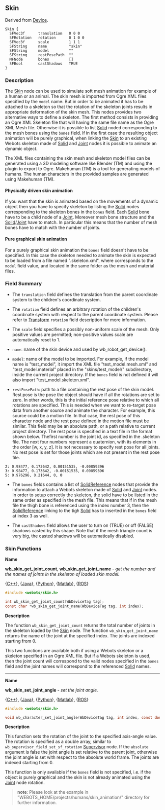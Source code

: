 ## Skin

Derived from [Device](device.md).

```
Skin {
  SFVec3f      translation   0 0 0
  SFRotation   rotation      0 1 0 0
  SFVec3f      scale         1 1 1
  SFString     name          "skin"
  SFString     model         ""
  SFString     restPosePath  ""
  MFNode       bones         []
  SFBool       castShadows   TRUE
}
```

### Description

The [Skin](#skin) node can be used to simulate soft mesh animation for example of a human or an animal.
The skin mesh is imported from Ogre XML files specified by the `model` name.
But in order to be animated it has to be attached to a skeleton so that the rotation of the skeleton joints results in appropriate deformation of the skin mesh.
This nodes provides two alternative ways to define a skeleton.
The first method consists in providing an Ogre XML Skeleton file that will having the same file name as the Ogre XML Mesh file.
Otherwise it is possible to list [Solid](#solid) noded corresponding to the mesh bones using the `bones` field.
If in the first case the resulting object animation will be purely graphical, when linking the [Skin](#skin) to an existing Webots skeleton made of [Solid](#solid) and [Joint](#joint) nodes it is possible to animate an dynamic object.

The XML files containing the skin mesh and skeleton model files can be generated using a 3D modeling software like Blender (TM) and using the plugin to export to Ogre.
Makehuman (TM) is a tool for generating models of humans. The human characters in the provided samples are generated using Makehuman (TM).

#### Physically driven skin animation

If you want that the skin is animated based on the movements of a dynamic object then you have to specify skeleton by listing the [Solid](#solid) nodes corresponding to the skeleton bones in the `bones` field.
Each [Solid](#solid) bone have to be a child node of a [Joint](#joint).
Moreover mesh bone structure and the [Solid](#solid)/[Joint](#joint) have to match.
In particular this means that the number of mesh bones have to match with the number of joints.


#### Pure graphical skin animation

For a purely graphical skin animation the `bones` field doesn't have to be specified.
In this case the skeleton needed to animate the skin is expected to be loaded from a file named "<modelName>.skeleton.xml", where <modelName> corresponds to the `model` field value, and located in the same folder as the mesh and material files.

### Field Summary

- The `translation` field defines the translation from the parent coordinate system to the children's coordinate system.

- The `rotation` field defines an arbitrary rotation of the children's coordinate system with respect to the parent coordinate system.
Please refer to [Transform](#transform) `rotation` field description for more information.

- The `scale` field specifies a possibly non-uniform scale of the mesh. Only positive values are permitted; non-positive values scale are automatically reset to 1.

- `name`: name of the skin device and used by wb_robot_get_device().

- `model`: name of the model to be imported.
For example, if the model name is "test_model", it import the XML file "test_model.mesh.xml" and "test_model.material" placed in the "skins/test_model/" subdirectory, inside the current project directory. If the `bones` field is not defined it will also import "test_model.skeleton.xml".

- `restPosePath`: path to a file containing the rest pose of the skin model.
Rest pose is the pose the object should have if all the rotations are set to zero.
In other words, this is the initial reference pose relative to which all rotations are specified.
This is needed when we want to re-target pose data from another source and animate the character.
For example, this source could be a motion file.
In that case, the rest pose of this character node and the rest pose defined in the motion file must be similar.
This field may be an absolute path, or a path relative to current project directory.
The rest pose is specified in a text file in the format shown below.
Thefirst number is the joint id, as specified in the .skeleton file.
The next four numbers represent a quaternion, with its elements in the order [w, x, y, z].
It is not necessary to specify rest pose for all joints.
No rest pose is set for those joints which are not present in the rest pose file.
```
2: 0.98477, 0.173642, 0.00151535, -0.00859396
3: 0.98477, 0.173642, -0.00151535, 0.00859396
5: 0.976296, 0.21644, 0, 0     
```

- The `bones` fields contains a list of [SolidReference](#solidreference) nodes that provide the information to attach a Webots skeleton made of [Solid](#solid) and [Joint](#joint) nodes.
In order to setup correctly the skeleton, the solid have to be listed in the same order as specified in the mesh file.
This means that if in the mesh file the thigh bone is referenced using the index number 3, then the [SolidReference](#solidreference) linking to the tigh [Solid](#solid) has to inserted in the `bones` field at index 3 as well.

- The `castShadows` field allows the user to turn on (TRUE) or off (FALSE) shadows casted by this shape. Note that if the mesh triangle count is very big, the casted shadows will be automatically disabled.

### Skin Functions

**Name**

**wb\_skin\_get\_joint\_count**, **wb\_skin\_get\_joint\_name** - *get the number and the names of joints in the skeleton of loaded skin model.*

{[C++](cpp-api.md#cpp_skin)}, {[Java](java-api.md#java_skin)}, {[Python](python-api.md#python_skin)}, {[Matlab](matlab-api.md#matlab_skin)}, {[ROS](ros-api.md)}

``` c
#include <webots/skin.h>

int wb_skin_get_joint_count(WbDeviceTag tag);
const char *wb_skin_get_joint_name(WbDeviceTag tag, int index);
```

**Description**

The function `wb_skin_get_joint_count` returns the total number of joints in the skeleton loaded by the [Skin](#skin) node.
The function `wb_skin_get_joint_name` returns the name of the joint at the specified index.
The joints are indexed starting from 0.

This two functions are available both if using a Webots skeleton or a skeleton specified in an Ogre XML file.
But if a Webots skeleton is used, then the joint count will correspond to the valid nodes specified in the `bones` field and the joint names will correspond to the referenced [Solid](#solid) names.

---

**Name**

**wb\_skin\_set\_joint\_angle** - *set the joint angle.*

{[C++](cpp-api.md#cpp_skin)}, {[Java](java-api.md#java_skin)}, {[Python](python-api.md#python_skin)}, {[Matlab](matlab-api.md#matlab_skin)}, {[ROS](ros-api.md)}

``` c
#include <webots/skin.h>

void wb_character_set_joint_angle(WbDeviceTag tag, int index, const double rotation[4], bool absolute);
```

**Description**

This function sets the rotation of the joint to the specified axis-angle value.
The rotation is specified as a double array, similar to `wb_supervisor_field_set_sf_rotation` [Supervisor](#supervisor) node.
If the `absolute` argument is false the joint angle is set relative to the parent joint, otherwise the joint angle is set with respect to the absolute world frame.
The joints are indexed starting from 0.

This function is only available if the `bones` field is not specified, i.e. if the object is purely graphical and the skin is not already animated using the [Joint](#joint) node rotation.

> **note**:
Please look at the example in "WEBOTS\_HOME/projects/humans/skin_animation/" directory for further information.
